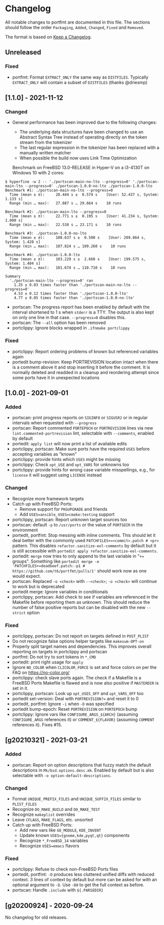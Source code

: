 # Changelog

All notable changes to portfmt are documented in this file.
The sections should follow the order `Packaging`, `Added`, `Changed`, `Fixed` and `Removed`.

The format is based on [Keep a Changelog](https://keepachangelog.com/en/1.0.0/).

## Unreleased

### Fixed

- portfmt: Format `EXTRACT_ONLY` the same way as `DISTFILES`. Typically `EXTRACT_ONLY` will contain a subset of `DISTFILES` (thanks @driesmp)

## [1.1.0] - 2021-11-12

### Changed

- General performance has been improved due to the following changes:
  - The underlying data structures have been changed to use an Abstract
    Syntax Tree instead of operating directly on the token stream from
    the tokenizer
  - The last regular expression in the tokenizer has been replaced with
    a manually written matcher
  - When possible the build now uses Link Time Optimization

  Benchmark on FreeBSD 13.0-RELEASE in Hyper-V on a i3-4130T on Windows 10
  with 2 cores:
```
$ hyperfine -w 2 -- './portscan-main-no-lto --progress=0' './portscan-main-lto --progress=0' ./portscan-1.0.0-no-lto ./portscan-1.0.0-lto
Benchmark #1: ./portscan-main-no-lto --progress=0
  Time (mean ± σ):     28.444 s ±  0.574 s    [User: 52.437 s, System: 1.133 s]
  Range (min … max):   27.887 s … 29.664 s    10 runs

Benchmark #2: ./portscan-main-lto --progress=0
  Time (mean ± σ):     22.771 s ±  0.195 s    [User: 41.234 s, System: 1.000 s]
  Range (min … max):   22.538 s … 23.171 s    10 runs

Benchmark #3: ./portscan-1.0.0-no-lto
  Time (mean ± σ):     108.637 s ±  0.500 s    [User: 209.864 s, System: 1.420 s]
  Range (min … max):   107.824 s … 109.260 s    10 runs

Benchmark #4: ./portscan-1.0.0-lto
  Time (mean ± σ):     103.229 s ±  2.668 s    [User: 199.575 s, System: 1.404 s]
  Range (min … max):   101.674 s … 110.710 s    10 runs

Summary
  './portscan-main-lto --progress=0' ran
    1.25 ± 0.03 times faster than './portscan-main-no-lto --progress=0'
    4.53 ± 0.12 times faster than './portscan-1.0.0-lto'
    4.77 ± 0.05 times faster than './portscan-1.0.0-no-lto'
```
- portscan: The progress report has been enabled by default with the
  interval shortened to 1 s when `stderr` is a TTY.  The output
  is also kept on only one line in that case.  `--progress=0`
  disables this.
- portscan: The `--all` option has been removed
- portclippy: Ignore blocks wrapped in `.ifnmake portclippy`

### Fixed

- portclippy: Report ordering problems of known but referenced
  variables again
- portedit bump-revision: Keep PORTREVISION location intact when
  there is a comment above it and stop inserting it before the
  comment. It is normally deleted and readded in a cleanup and
  reordering attempt since some ports have it in unexpected
  locations

## [1.0.0] - 2021-09-01

### Added

- portscan: print progress reports on `SIGINFO` or `SIGUSR2` or in
  regular intervals when requested with `--progress`
- portscan: Report commented `PORTEPOCH` or `PORTREVISION` lines
  via new `lint.commented-portrevision` lint, selectable with
  `--comments`, enabled by default
- portedit: `apply list` will now print a list of available edits
- portclippy, portscan: Make sure ports have the required `USES`
  before accepting variables as "known"
- portclippy: provide hints which `USES` might be missing
- portclippy: Check `opt_USE` and `opt_VARS` for unknowns too
- portclippy: provide hints for wrong case variable misspellings, e.g.,
  for `license` it will suggest using `LICENSE` instead

### Changed

- Recognize more framework targets
- Catch up with FreeBSD Ports:
  - Remove support for `PKGUPGRADE` and friends
  - Add `USES=ansible`, `USES=cmake:testing` support
- portclippy, portscan: Report unknown target sources too
- portscan: default `-p` to `/usr/ports` or the value of `PORTSDIR` in the environment
- portedit, portfmt: Stop messing with inline comments.  This should let it
  deal better with the commonly used `PATCHFILES+=<commit>.patch # <pr>`
  pattern. This disables `refactor.sanitize-eol-comments` by default but it is
  still accessible with `portedit apply refactor.sanitize-eol-comments`.
- portedit: `merge` now tries to only append to the last variable in
  "`+=` groups".  Something like
  `portedit merge -e 'PATCHFILES+=deadbeef.patch:-p1 # https://github.com/t6/portfmt/pulls/1'`
  should work now as one would expect.
- portscan: Replaced `-o <check>` with `--<check>`; `-o <check>`
  will continue to work but is deprecated
- portedit merge: Ignore variables in conditionals
- portclippy, portscan: Add check to see if variables are referenced
  in the Makefile before reporting them as unknown.  This should
  reduce the number of false positive reports but can be disabled
  with the new `--strict` option

### Fixed

- portclippy, portscan: Do not report on targets defined in `POST_PLIST`
- Do not recognize false options helper targets like `makesum-OPT-on`
- Properly split target names and dependencies.  This improves
  overall reporting on targets in portclippy and portscan
- portfmt: Do not try to sort tokens in `*_CMD`
- portedit: print right usage for `apply`
- Ignore `NO_COLOR` when `CLICOLOR_FORCE` is set and force colors
  on per the FAQ on https://no-color.org/
- portclippy: check slave ports again.  The check if a Makefile
  is a FreeBSD Ports Makefile is flawed and is now also positive
  if `MASTERDIR` is set in it.
- portclippy, portscan: Look up `opt_USES_OFF` and `opt_VARS_OFF` too
- portedit set-version: Deal with `PORTREVISION?=` and reset it to 0
- portedit, portfmt: Ignore `-i` when `-D` was specified
- portedit bump-epoch: Reset `PORTREVISION` on `PORTEPOCH` bump
- portclippy: Ignore vars like `CONFIGURE_ARGS_${ARCH}` (assuming `CONFIGURE_ARGS`
  references it) or `COMMENT_${FLAVOR}` (assuming `COMMENT` references
  it).  Fixes #15.

## [g20210321] - 2021-03-21

### Added

- portscan: Report on option descriptions that fuzzy match the default descriptions
  in `Mk/bsd.options.desc.mk`.  Enabled by default but is also
  selectable with `-o option-default-descriptions`.

### Changed

- Format `UNIQUE_PREFIX_FILES` and `UNIQUE_SUFFIX_FILES` similar to `PLIST_FILES`
- Recognize `DO_MAKE_BUILD` and `DO_MAKE_TEST`
- Recognize `makeplist` overrides
- Leave `CFLAGS`, `MAKE_FLAGS`, etc. unsorted
- Catch up with FreeBSD Ports:
  - Add new vars like `GO_MODULE`, `KDE_INVENT`
  - Update known `USES={gnome,kde,pyqt,qt}` components
  - Recognize `*_FreeBSD_14` variables
  - Recognize `USES=emacs` flavors

### Fixed

- portclippy: Refuse to check non-FreeBSD Ports files
- portedit, portfmt: `-D` produces less cluttered unified diffs with reduced context.
  3 lines of context by default but more can be asked for with an
  optional argument to `-D`.  Use `-D0` to get the full context as before.
- portscan: Handle `.include` with `${.PARSEDIR}`

## [g20200924] - 2020-09-24

No changelog for old releases.
